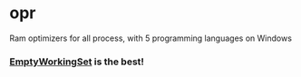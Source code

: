 # opr

Ram optimizers for all process, with 5 programming languages on Windows

### [__EmptyWorkingSet__](https://docs.microsoft.com/en-us/windows/desktop/api/psapi/nf-psapi-emptyworkingset) is the best!

